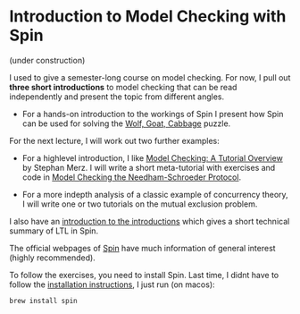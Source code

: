 # Introduction to Model Checking with Spin

(under construction)

I used to give a semester-long course on model checking. For now, I pull out **three short introductions** to model checking that can be read independently and present the topic from different angles.

- For a hands-on introduction to the workings of Spin I present how Spin can be used for solving the [Wolf, Goat, Cabbage](notes/Wolf-Goat-Cabbage.md) puzzle.

For the next lecture, I will work out two further examples:
- For a highlevel introduction, I like [Model Checking: A Tutorial Overview](https://members.loria.fr/SMerz/papers/mc-tutorial.pdf) by Stephan Merz. I will write a short meta-tutorial with exercises and code in [Model Checking the Needham-Schroeder Protocol](notes/needham-schroeder.md).

- For a more indepth analysis of a classic example of concurrency theory, I will write one or two tutorials on the mutual exclusion problem.

I also have an [introduction to the introductions](./notes/Introduction.md) which gives a short technical summary of LTL in Spin.

The official webpages of [Spin](https://spinroot.com/spin/whatispin.html) have much information of general interest (highly recommended).

To follow the exercises, you need to install Spin. Last time, I didnt have to follow the [installation instructions](https://spinroot.com/spin/Man/README.html), I just run (on macos): 
```
brew install spin
```

